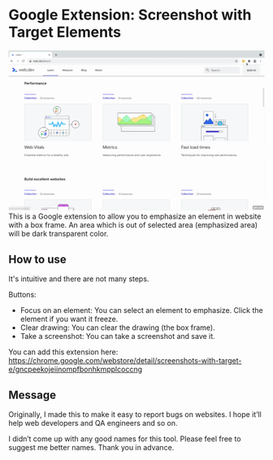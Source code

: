 # Google Extension: Screenshot with Target Elements

![Screenshot with Target Elements](demo/screenshot_with_target.gif)
This is a Google extension to allow you to emphasize an element in website with a box frame. An area which is out of selected area (emphasized area) will be dark transparent color.

## How to use

It's intuitive and there are not many steps.

Buttons:

- Focus on an element: You can select an element to emphasize. Click the element if you want it freeze.
- Clear drawing: You can clear the drawing (the box frame).
- Take a screenshot: You can take a screenshot and save it.

You can add this extension here: https://chrome.google.com/webstore/detail/screenshots-with-target-e/gncpeekojeiinompfbonhkmpplcoccng

## Message

Originally, I made this to make it easy to report bugs on websites. I hope it’ll help web developers and QA engineers and so on.

I didn’t come up with any good names for this tool. Please feel free to suggest me better names. Thank you in advance.
